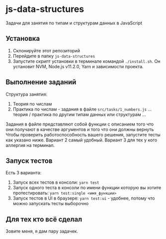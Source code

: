 # js-data-structures
Задачи для занятия по типам и структурам данных в JavaScript

## Установка

1. Склонируйте этот репозиторий
2. Перейдите в папку `js-data-structures`
3. Запустите скрипт установки в терминале командой `./install.sh`. Он установит NVM, Node.js v11.2.0, Yarn и зависимости проекта.

## Выполнение заданий

Структура занятия:
1. Теория по числам
2. Практика по числам - задания в файле `src/tasks/1_numbers.js`
... теория / практика по другим типам данных или структурам ...

Задания в файле представляют собой функции с описанием того что они получают в качестве аргументов и того что они должны вернуть
Чтобы проверить работоспособность вашего решения, запустите тесты как указано ниже. Вариант 2 самый удобный. Вариант 3 для тех у кого аллергия на терминал.

## Запуск тестов

Есть 3 варианта:
1. Запуск всех тестов в консоли: `yarn test`
2. Запуск одного теста в консоли по имени функции которую вы хотите протестировать: `yarn test:single <имя_функции>`
3. Запуск тестов в UI в браузере: `yarn test:ui` - удобнее, потому что можно запускать тесты выборочно

## Для тех кто всё сделал

Зовите меня, я дам пару задачек.
